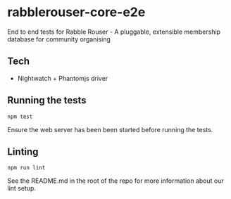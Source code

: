 # rabblerouser-core-e2e

End to end tests for Rabble Rouser - A pluggable, extensible membership database for community organising

## Tech

 * Nightwatch + Phantomjs driver

## Running the tests

`npm test`

Ensure the web server has been been started before running the tests.

## Linting

`npm run lint`

See the README.md in the root of the repo for more information about our lint setup.
